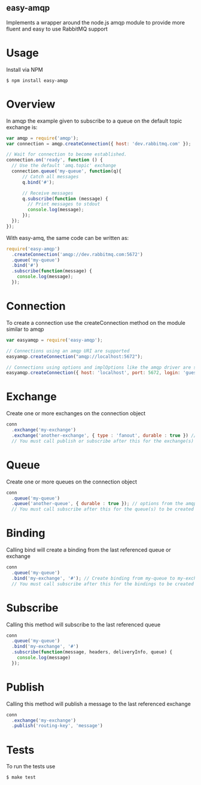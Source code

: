 ## easy-amqp

Implements a wrapper around the node.js amqp module to provide more fluent and easy to use RabbitMQ support

# Usage

Install via NPM

    $ npm install easy-amqp

# Overview

In amqp the example given to subscribe to a queue on the default topic exchange is:

```javascript
var amqp = require('amqp');
var connection = amqp.createConnection({ host: 'dev.rabbitmq.com' });

// Wait for connection to become established.
connection.on('ready', function () {
  // Use the default 'amq.topic' exchange
  connection.queue('my-queue', function(q){
      // Catch all messages
      q.bind('#');

      // Receive messages
      q.subscribe(function (message) {
        // Print messages to stdout
        console.log(message);
      });
  });
});
```

With easy-amq, the same code can be written as:

```javascript
require('easy-amqp')
  .createConnection('amqp://dev.rabbitmq.com:5672')
  .queue('my-queue')
  .bind('#')
  .subscribe(function(message) {
    console.log(message);
  });
```


# Connection

To create a connection use the createConnection method on the module similar to amqp

```javascript
var easyamqp = require('easy-amqp');

// Connections using an amqp URI are supported
easyamqp.createConnection("amqp://localhost:5672");

// Connections using options and implOptions like the amqp driver are supported
easyamqp.createConnection({ host: 'localhost', port: 5672, login: 'guest', password: 'guest', vhost: '/' }, { defaultExchangeName: "amq.topic" })
```

# Exchange

Create one or more exchanges on the connection object

```javascript
conn
  .exchange('my-exchange')
  .exchange('another-exchange', { type : 'fanout', durable : true }) // options from the amqp driver are supported
  // You must call publish or subscribe after this for the exchange(s) to be created
```

# Queue

Create one or more queues on the connection object

```javascript
conn
  .queue('my-queue')
  .queue('another-queue', { durable : true }); // options from the amqp driver are supported
  // You must call subscribe after this for the queue(s) to be created
```

# Binding

Calling bind will create a binding from the last referenced queue or exchange

```javascript
conn
  .queue('my-queue')
  .bind('my-exchange', '#'); // Create binding from my-queue to my-exchange
  // You must call subscribe after this for the bindings to be created
```

# Subscribe

Calling this method will subscribe to the last referenced queue

```javascript
conn
  .queue('my-queue')
  .bind('my-exchange', '#')
  .subscribe(function(message, headers, deliveryInfo, queue) {
    console.log(message)
  });
```

# Publish

Calling this method will publish a message to the last referenced exchange

```javascript
conn
  .exchange('my-exchange')
  .publish('routing-key', 'message')
```

# Tests

To run the tests use

    $ make test
